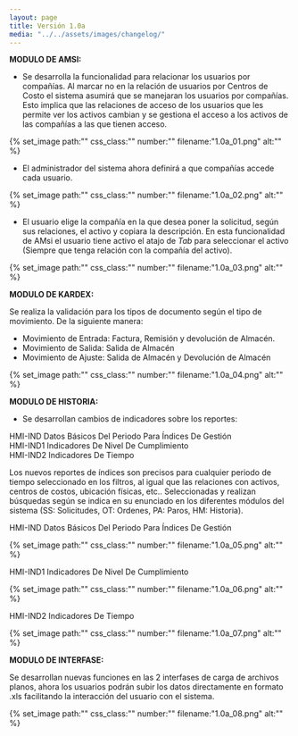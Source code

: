 ```yaml
---
layout: page
title: Versión 1.0a
media: "../../assets/images/changelog/"
---
```

**MODULO DE AMSI:**

- Se desarrolla la funcionalidad para relacionar los usuarios por compañías. Al marcar no en la relación de usuarios por Centros de Costo el sistema asumirá que se manejaran los usuarios por compañías. Esto implica que las relaciones de acceso de los usuarios que les permite ver los activos cambian y se gestiona el acceso a los activos de las compañías a las que tienen acceso. 

{% set_image
  path:""
  css_class:""
  number:""
  filename:"1.0a_01.png"
  alt:""
%}

- El administrador del sistema ahora definirá a que compañías accede cada usuario. 

{% set_image
  path:""
  css_class:""
  number:""
  filename:"1.0a_02.png"
  alt:""
%}

- El usuario elige la compañía en la que desea poner la solicitud, según sus relaciones, el activo y copiara la descripción. En esta funcionalidad de AMsi el usuario tiene activo el atajo de *Tab* para seleccionar el activo (Siempre que tenga relación con la compañía del activo).  

{% set_image
  path:""
  css_class:""
  number:""
  filename:"1.0a_03.png"
  alt:""
%}

**MODULO DE KARDEX:**

Se realiza la validación para los tipos de documento según el tipo de movimiento. De la siguiente manera:
-	Movimiento de Entrada: Factura, Remisión y devolución de Almacén.
-	Movimiento de Salida: Salida de Almacén 
-	Movimiento de Ajuste: Salida de Almacén y Devolución de Almacén 

{% set_image
  path:""
  css_class:""
  number:""
  filename:"1.0a_04.png"
  alt:""
%}

**MODULO DE HISTORIA:**

- Se desarrollan cambios de indicadores sobre los reportes:
 
HMI-IND Datos Básicos Del Periodo Para Índices De Gestión	
HMI-IND1	Indicadores De Nivel De Cumplimiento	
HMI-IND2	Indicadores De Tiempo

Los nuevos reportes de índices son precisos para cualquier periodo de tiempo seleccionado en los filtros, al igual que las relaciones con activos, centros de costos, ubicación físicas, etc.. Seleccionadas y realizan búsquedas según se indica en su enunciado en los diferentes módulos del sistema (SS: Solicitudes, OT: Ordenes, PA: Paros, HM: Historia).

HMI-IND Datos Básicos Del Periodo Para Índices De Gestión	

{% set_image
  path:""
  css_class:""
  number:""
  filename:"1.0a_05.png"
  alt:""
%}

HMI-IND1 Indicadores De Nivel De Cumplimiento

{% set_image
  path:""
  css_class:""
  number:""
  filename:"1.0a_06.png"
  alt:""
%}


HMI-IND2 Indicadores De Tiempo

{% set_image
  path:""
  css_class:""
  number:""
  filename:"1.0a_07.png"
  alt:""
%}

**MODULO DE INTERFASE:**

Se desarrollan nuevas funciones en las 2 interfases de carga de archivos planos, ahora los usuarios podrán subir los datos directamente en formato .xls facilitando la interacción del usuario con el sistema.

{% set_image
  path:""
  css_class:""
  number:""
  filename:"1.0a_08.png"
  alt:""
%}